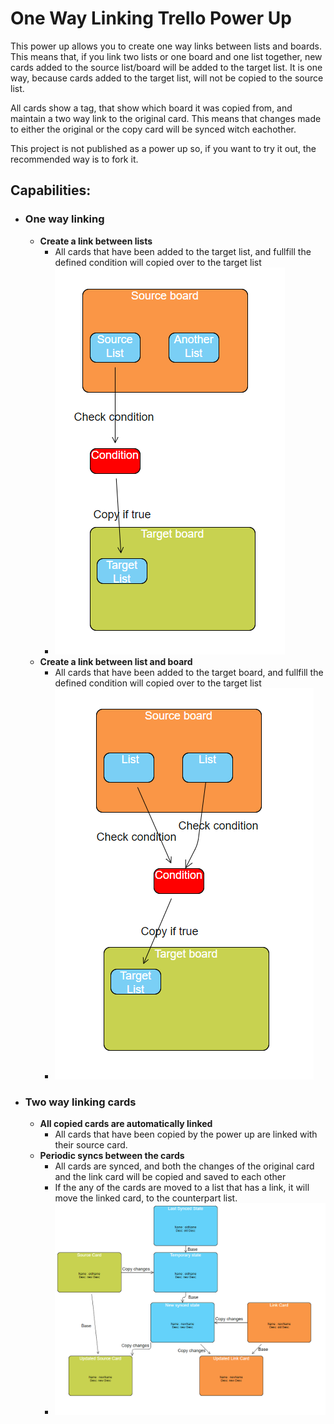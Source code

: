 # One Way Linking Trello Power Up

This power up allows you to create one way links between lists and boards. This means that, if you link two lists or one board and one list together, new cards added to the source list/board will be added to the target list. It is one way, because cards added to the target list, will not be copied to the source list.

All cards show a tag, that show which board it was copied from, and maintain a two  way link to the original card. This means that changes made to either the original or the copy card will be synced witch eachother.

This project is not published as a power up so, if you want to try it out, the recommended way is to fork it.

## **Capabilities:** ##

* ### **One way linking** ###
    * **Create a link between lists** 
        * All cards that have been added to the target list, and fullfill the defined condition will copied over to the target list
        * ![image1](/images/ListLink.png)
    * **Create a link between list and board**
        * All cards that have been added to the target board, and fullfill the defined condition will copied over to the target list
        * ![image1](/images/BoardLink.png)

* ### **Two way linking cards** ###
    * **All copied cards are automatically linked** 
        * All cards that have been copied by the power up are linked with their source card.
    * **Periodic syncs between the cards**
        * All cards are synced, and both the changes of the original card and the link card will be copied and saved to each other
        * If the any of the cards are moved to a list that has a link, it will move the linked card, to the counterpart list.
        * ![image1](/images/CardLink.png)
